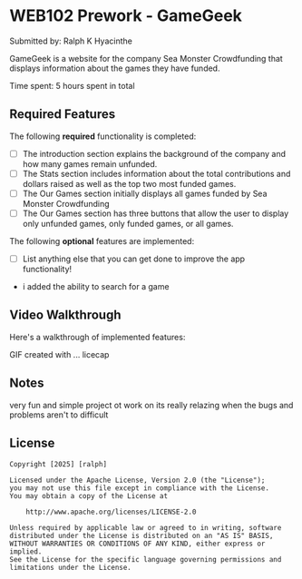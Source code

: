 # WEB102 Prework - GameGeek

Submitted by: Ralph K Hyacinthe

GameGeek is a website for the company Sea Monster Crowdfunding that displays information about the games they have funded.

Time spent: 5 hours spent in total

## Required Features

The following **required** functionality is completed:

* [ ] The introduction section explains the background of the company and how many games remain unfunded.
* [ ] The Stats section includes information about the total contributions and dollars raised as well as the top two most funded games.
* [ ] The Our Games section initially displays all games funded by Sea Monster Crowdfunding
* [ ] The Our Games section has three buttons that allow the user to display only unfunded games, only funded games, or all games.

The following **optional** features are implemented:

* [ ] List anything else that you can get done to improve the app functionality!
- i added the ability to search for a game

## Video Walkthrough

Here's a walkthrough of implemented features:

<href src='https://imgur.com/a/DI6ch7H' title='Video Walkthrough' width='' alt='https://imgur.com/a/DI6ch7H' />

<!-- Replace this with whatever GIF tool you used! -->
GIF created with ... licecap

## Notes

very fun and simple project ot work on its really relazing when the bugs and problems aren't to difficult 

## License

    Copyright [2025] [ralph]

    Licensed under the Apache License, Version 2.0 (the "License");
    you may not use this file except in compliance with the License.
    You may obtain a copy of the License at

        http://www.apache.org/licenses/LICENSE-2.0

    Unless required by applicable law or agreed to in writing, software
    distributed under the License is distributed on an "AS IS" BASIS,
    WITHOUT WARRANTIES OR CONDITIONS OF ANY KIND, either express or implied.
    See the License for the specific language governing permissions and
    limitations under the License.
